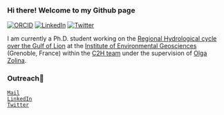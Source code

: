 ### Hi there! Welcome to my Github page 
[![ORCID](https://img.shields.io/static/v1?label=ORCID&message=0000-0003-4731-7729&color=green&style=flat-square&logo=orcid)](https://orcid.org/my-orcid?orcid=0000-0003-4731-7729)
[![LinkedIn](https://img.shields.io/static/v1?label=&message=LinkedIn&color=0077B5&style=flat-square&logo=linkedin)](https://www.linkedin.com/in/fatima-jomaa-16991a1b5/)
[![Twitter](https://img.shields.io/static/v1?label=&message=Twitter&color=white&style=flat-square&logo=Twitter)](https://twitter.com/jomaa_Fati/)

I am currently a Ph.D. student working on the [Regional Hydrological cycle over the Gulf of Lion](https://www.theses.fr/s273306) 
at the [Institute of Environmental Geosciences](http://www.ige-grenoble.fr/?lang=en) (Grenoble, France) within the [C2H team](https://www.ige-grenoble.fr/-Members-297-) under the supervision of [Olga Zolina](http://pp.ige-grenoble.fr/pageperso/zolinao/).

### Outreach:email:
 <code>[Mail](mailto:fatima.jomaa@univ-grenoble-alpes.fr)</code>     
 <code>[LinkedIn](https://www.linkedin.com/in/fatima-jomaa-16991a1b5/)</code> 
 </br><code>[Twitter](https://twitter.com/jomaa_Fati/)</code> 
 

